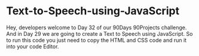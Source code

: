 # Text-to-Speech-using-JavaScript
Hey, developers welcome to Day 32 of our 90Days 90Projects challenge. And in Day 29 we are going to create a Text to Speech using JavaScript.    So to run this code you just need to copy the HTML and CSS code and run it into your code Editor. 
